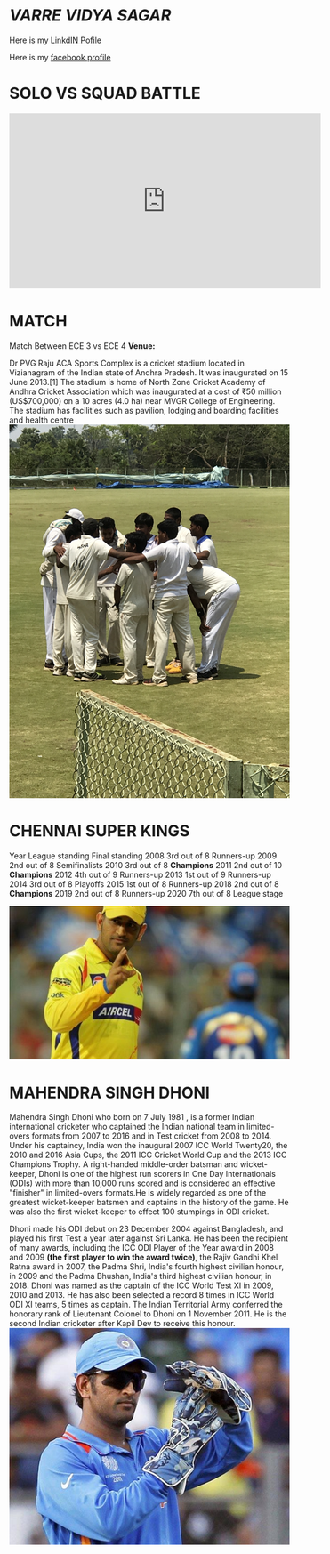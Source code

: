 #  _VARRE VIDYA SAGAR_

Here is my [LinkdIN Pofile](https://www.linkedin.com/in/varre-vidya-sagar-170b3511b/)

Here is my [facebook profile](https://www.facebook.com/vidyasagarchinnu143/)





# SOLO VS SQUAD BATTLE


<iframe width="560" height="315" src="https://www.youtube-nocookie.com/embed/KvWJ5Snwpw8" frameborder="0" allow="accelerometer; autoplay; clipboard-write; encrypted-media; gyroscope; picture-in-picture" allowfullscreen></iframe>




# MATCH
Match Between ECE 3 vs ECE 4
**Venue:**

Dr PVG Raju ACA Sports Complex is a cricket stadium located in Vizianagram of the Indian state of Andhra Pradesh. It was inaugurated on 15 June 2013.[1] The stadium is home of North Zone Cricket Academy of Andhra Cricket Association which was inaugurated at a cost of ₹50 million (US$700,000) on a 10 acres (4.0 ha) near MVGR College of Engineering. The stadium has facilities such as pavilion, lodging and boarding facilities and health centre
![Cricket photo](cricket.JPG)


# CHENNAI SUPER KINGS 




Year	League standing	Final standing
2008	3rd out of 8	Runners-up
2009	2nd out of 8	Semifinalists
2010	3rd out of 8	**Champions**
2011	2nd out of 10	**Champions**
2012	4th out of 9	Runners-up
2013	1st out of 9	Runners-up
2014	3rd out of 8	Playoffs
2015	1st out of 8	Runners-up
2018	2nd out of 8	**Champions**
2019	2nd out of 8	Runners-up
2020	7th out of 8	League stage




![mahi](captainmsd.jpg)




# MAHENDRA SINGH DHONI


Mahendra Singh Dhoni who  born on 7 July 1981 , is a former Indian international cricketer who captained the Indian national team in limited-overs formats from 2007 to 2016 and in Test cricket from 2008 to 2014. Under his captaincy, India won the inaugural 2007 ICC World Twenty20, the 2010 and 2016 Asia Cups, the 2011 ICC Cricket World Cup and the 2013 ICC Champions Trophy. A right-handed middle-order batsman and wicket-keeper, Dhoni is one of the highest run scorers in One Day Internationals (ODIs) with more than 10,000 runs scored and is considered an effective "finisher" in limited-overs formats.He is widely regarded as one of the greatest wicket-keeper batsmen and captains in the history of the game. He was also the first wicket-keeper to effect 100 stumpings in ODI cricket.

Dhoni made his ODI debut on 23 December 2004 against Bangladesh, and played his first Test a year later against Sri Lanka. He has been the recipient of many awards, including the ICC ODI Player of the Year award in 2008 and 2009 **(the first player to win the award twice)**, the Rajiv Gandhi Khel Ratna award in 2007, the Padma Shri, India's fourth highest civilian honour, in 2009 and the Padma Bhushan, India's third highest civilian honour, in 2018. Dhoni was named as the captain of the ICC World Test XI in 2009, 2010 and 2013. He has also been selected a record 8 times in ICC World ODI XI teams, 5 times as captain. The Indian Territorial Army conferred the honorary rank of Lieutenant Colonel to Dhoni on 1 November 2011. He is the second Indian cricketer after Kapil Dev to receive this honour.
![msdian](dhoni.jpg)







